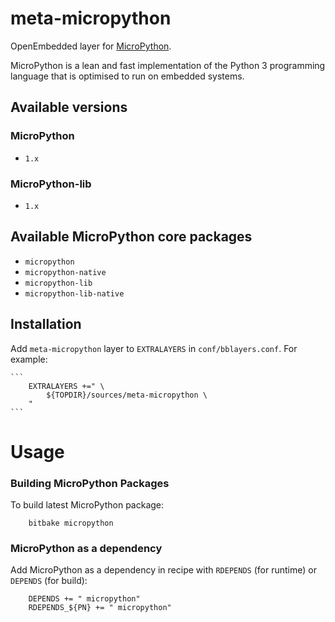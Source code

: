 meta-micropython
================

OpenEmbedded layer for [MicroPython](https://micropython.org/ "MicroPython"). 

MicroPython is a lean and fast implementation of the Python 3 programming language that is optimised to run on embedded systems.

## Available versions

### MicroPython

 * `1.x`

### MicroPython-lib

 * `1.x`

## Available MicroPython core packages

 * `micropython`
 * `micropython-native`
 * `micropython-lib`
 * `micropython-lib-native`
 
## Installation
	
Add `meta-micropython` layer to `EXTRALAYERS` in `conf/bblayers.conf`. For example:

	```
		EXTRALAYERS +=" \
			${TOPDIR}/sources/meta-micropython \
		"
	```
 
Usage
=====

### Building MicroPython Packages

To build latest MicroPython package:

```shell
	bitbake micropython
```

### MicroPython as a dependency

Add MicroPython as a dependency in recipe with `RDEPENDS` (for runtime) or `DEPENDS` (for build):

```bitbake
	DEPENDS += " micropython"
	RDEPENDS_${PN} += " micropython"
```

